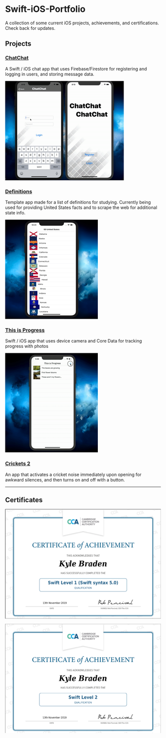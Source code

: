 # Swift-iOS-Portfolio
A collection of some current iOS projects, achievements, and certifications. 
Check back for updates.



## Projects

### [ChatChat](https://github.com/brickatyourfeet/ChatChat)
A Swift / iOS chat app that uses Firebase/Firestore for registering and logging in users, and storing message data.

![ChatChat demo gif](https://github.com/brickatyourfeet/Swift-iOS-Portfolio/blob/master/chatchat-demo-small-low-quality.gif)


### [Definitions](https://github.com/brickatyourfeet/definitions)
Template app made for a list of definitions for studying.
Currently being used for providing United States facts and to scrape the web for additional state info.

![states list](https://github.com/brickatyourfeet/Swift-iOS-Portfolio/blob/master/low-quality-states.png)

### [This is Progress](https://github.com/brickatyourfeet/this-is-progress)
Swift / iOS app that uses device camera and Core Data for tracking progress with photos

![Progress demo gif](https://github.com/brickatyourfeet/Swift-iOS-Portfolio/blob/master/progress-quick-demo-small.gif)


### [Crickets 2](https://github.com/brickatyourfeet/crickets-2)
An app that activates a cricket noise immediately upon opening for awkward silences, and then turns on and off with a button.


---------------

## Certificates

![Swift Level 1 Certification](https://github.com/brickatyourfeet/Swift-iOS-Portfolio/blob/master/KBraden-Swift5-lvl1-cert.png)

![Swift Level 2 Certification](https://github.com/brickatyourfeet/Swift-iOS-Portfolio/blob/master/KBraden-Swift5-lvl2-cert.png)
